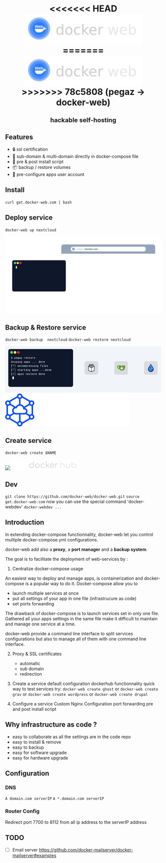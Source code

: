 <h1 align="center">
  <picture>
<<<<<<< HEAD
    <img align="center" alt="pegaz.dev" src="./docs/docker-web.svg" height="100">
=======
    <img align="center" alt="docker-web.com" src="./docs/docker-web.svg" height="100">
>>>>>>> 78c5808 (pegaz -> docker-web)
	<h4 align="center" style="font-size: 20px">hackable self-hosting</h4>
  </picture>
</h1>

## Features
- 🔒 ssl certification
- 🎉 sub-domain & multi-domain directly in docker-compose file
- 📝 pre & post install script
- 📦 backup / restore volumes
- 🤖 pre-configure apps user account

## Install
`curl get.docker-web.com | bash`

## Deploy service
`docker-web up nextcloud`

![](https://raw.githubusercontent.com/docker-web/docker-web/master/docs/demo1.gif)

## Backup & Restore service
`docker-web backup  nextcloud`
`docker-web restore nextcloud`

![](https://raw.githubusercontent.com/docker-web/docker-web/master/docs/demo2.gif)
![](https://raw.githubusercontent.com/docker-web/docker-web/master/docs/storj.svg)

## Create service
`docker-web create $NAME`

![](https://raw.githubusercontent.com/docker-web/docker-web/master/docs/create.gif)
![](https://raw.githubusercontent.com/docker-web/docker-web/master/docs/dockerhub.svg)

## Dev
`git clone https://github.com/docker-web/docker-web.git`
`source get.docker-web.com`
now you can use the special command 'docker-webdev'
`docker-webdev ...`

## Introduction

In extending docker-compose functionnality, docker-web let you control multiple docker-compose.yml configurations.

docker-web add also a <b>proxy</b>, a <b>port manager</b> and a <b>backup system</b>.

The goal is to facilitate the deployment of web-services by :

1. Centralize docker-compose usage

An easiest way to deploy and manage apps, is containerization and docker-compose is a popular way to do it.
Docker-compose allow you to
 - launch multiple services at once
 - put all settings of your app in one file (infrastrucure as code)
 - set ports forwarding

The drawback of docker-compose is to launch services set in only one file.
Gathered all your apps settings in the same file make it difficult to maintain and manage one service at a time.

docker-web provide a command line interface to split services configurations but also to manage all of them with one command line interface.

2. Proxy & SSL certificates
    - automatic
    - sub domain
    - redirection

3. Create a service
    default configuration
    dockerhub functionnality
    quick way to test services
		try: `docker-web create ghost` or `docker-web create grav` or `docker-web create wordpress` or `docker-web create drupal`

4. Configure a service
    Custom Nginx Configuration
    port forwarding
    pre and post install script

## Why infrastructure as code ?
- easy to collaborate as all the settings are in the code repo
- easy to install & remove
- easy to backup
- easy for software upgrade
- easy for hardware upgrade

## Configuration
### DNS
`A domain.com serverIP`
`A *.domain.com serverIP`
### Router Config
Redirect port 7700 to 8112
from all ip address to the serverIP address

## TODO

- [ ] Email server https://github.com/docker-mailserver/docker-mailserver#examples
